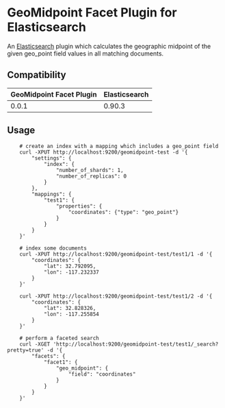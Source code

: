 GeoMidpoint Facet Plugin for Elasticsearch
==========================================

An [Elasticsearch](http://www.elasticsearch.org/) plugin which calculates the geographic midpoint of the given geo_point field values in all matching documents.

## Compatibility

|GeoMidpoint Facet Plugin|Elasticsearch|
|------------------------|-------------|
|0.0.1|0.90.3|

## Usage

```
    # create an index with a mapping which includes a geo_point field
    curl -XPUT http://localhost:9200/geomidpoint-test -d '{
        "settings": {
            "index": {
                "number_of_shards": 1,
                "number_of_replicas": 0
            }
        },
        "mappings": {
            "test1": {
                "properties": {
                    "coordinates": {"type": "geo_point"}
                }
            }
        }
    }'

    # index some documents
    curl -XPUT http://localhost:9200/geomidpoint-test/test1/1 -d '{
        "coordinates": {
            "lat": 32.792095,
            "lon": -117.232337
        }
    }'

    curl -XPUT http://localhost:9200/geomidpoint-test/test1/2 -d '{
        "coordinates": {
            "lat": 32.828326,
            "lon": -117.255854
        }
    }'

    # perform a faceted search
    curl -XGET 'http://localhost:9200/geomidpoint-test/test1/_search?pretty=true' -d '{
        "facets": {
            "facet1": {
                "geo_midpoint": {
                    "field": "coordinates"
                }
            }
        }
    }'
```